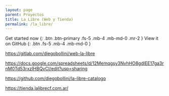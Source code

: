 ```yaml
---
layout: page
parent: Proyectos
title: La Libre (Web y Tienda)
permalink: /la_libre/
---
```



Get started now {: .btn .btn-primary .fs-5 .mb-4 .mb-md-0 .mr-2 }
View it on GitHub {: .btn .fs-5 .mb-4 .mb-md-0 }

https://gitlab.com/diegobollini/web-la-libre

https://docs.google.com/spreadsheets/d/12Memqgsy3NvhHO8gdlEE17ga3rnM0Td53rxzIHBQvCI/edit?usp=sharing

https://github.com/diegobollini/la-libre-catalogo

https://tienda.lalibrecf.com.ar/